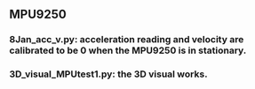 ## MPU9250
### 8Jan_acc_v.py: acceleration reading and velocity are calibrated to be 0 when the MPU9250 is in stationary.
### 3D_visual_MPUtest1.py: the 3D visual works.
